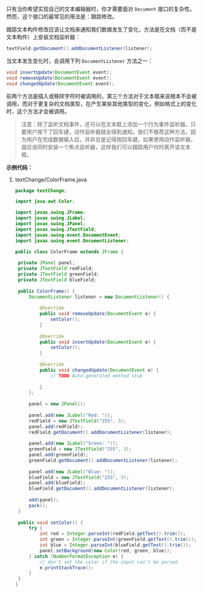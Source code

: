 只有当你希望实现自己的文本编辑器时，你才需要面对 `Document` 接口的复杂性。然而，这个接口的最常见的用法是：跟踪修改。

跟踪文本构件修改应该让文档来通知我们数据发生了变化，方法是在文档（而不是文本构件）上安装文档监听器：

```java
textField.getDocument().addDocumentListener(listener);
```

当文本发生变化时，会调用下列 `DocumentListener` 方法之一：

```java
void insertUpdate(DocumentEvent event);
void removeUpdate(DocumentEvent event);
void changedUpdate(DocumentEvent event);
```

前两个方法是插入或移除字符时被调用的，第三个方法对于文本框来说根本不会被调用，而对于更复杂的文档类型，在产生某些其他类型的变化，例如格式上的变化时，这个方法才会被调用。

> 注意：除了监听文档事件，还可以在文本框上添加一个行为事件监听器。只要用户按下了回车键，动作监听器就会得到通知。我们不推荐这种方法，因为用户在完成数据输入后，并非总是记得按回车键。如果使用动作监听器，就应该同时安装一个焦点监听器，这样我们可以跟踪用户何时离开该文本框。

**示例代码：**

1. textChange/ColorFrame.java

   ```java
   package textChange;
   
   import java.awt.Color;
   
   import javax.swing.JFrame;
   import javax.swing.JLabel;
   import javax.swing.JPanel;
   import javax.swing.JTextField;
   import javax.swing.event.DocumentEvent;
   import javax.swing.event.DocumentListener;
   
   public class ColorFrame extends JFrame {
   	
   	private JPanel panel;
   	private JTextField redField;
   	private JTextField greenField;
   	private JTextField blueField;
   	
   	public ColorFrame() {
   		DocumentListener listener = new DocumentListener() {
   			
   			@Override
   			public void removeUpdate(DocumentEvent e) {
   				setColor();
   			}
   			
   			@Override
   			public void insertUpdate(DocumentEvent e) {
   				setColor();
   			}
   			
   			@Override
   			public void changedUpdate(DocumentEvent e) {
   				// TODO Auto-generated method stub
   				
   			}
   		};
   		
   		panel = new JPanel();
   		
   		panel.add(new JLabel("Red: "));
   		redField = new JTextField("255", 3);
   		panel.add(redField);
   		redField.getDocument().addDocumentListener(listener);
   		
   		panel.add(new JLabel("Green: "));
   		greenField = new JTextField("255", 3);
   		panel.add(greenField);
   		greenField.getDocument().addDocumentListener(listener);
   		
   		panel.add(new JLabel("Blue: "));
   		blueField = new JTextField("255", 3);
   		panel.add(blueField);
   		blueField.getDocument().addDocumentListener(listener);
   		
   		add(panel);
   		pack();
   	}
   	
   	public void setColor() {
   		try {
   			int red = Integer.parseInt(redField.getText().trim());
   			int green = Integer.parseInt(greenField.getText().trim());
   			int blue = Integer.parseInt(blueField.getText().trim());
   			panel.setBackground(new Color(red, green, blue));
   		} catch (NumberFormatException e) {
   			// don't set the color if the input can't be parsed
   			e.printStackTrace();
   		}
   	}
   }
   ```

   
